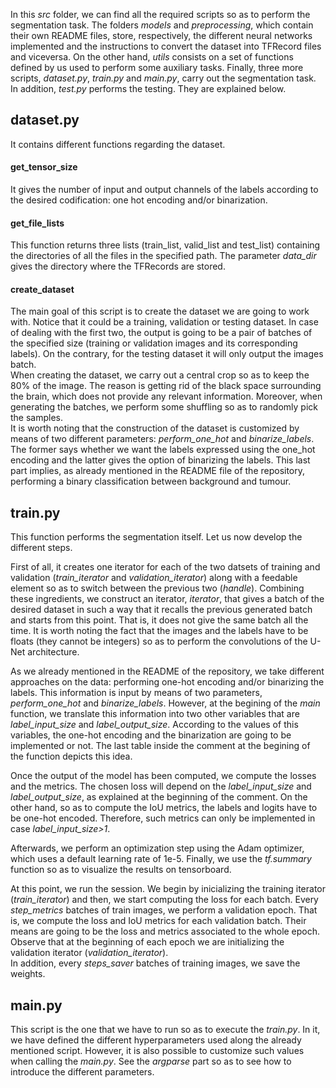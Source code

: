 In this _src_ folder, we can find all the required scripts so as to perform the segmentation task. The folders _models_ and _preprocessing_, which contain their own README files, store, respectively, the different neural networks implemented and the instructions to convert the dataset into TFRecord files and viceversa. On the other hand, _utils_ consists on a set of functions defined by us used to perform some auxiliary tasks. Finally, three more scripts, _dataset.py_, _train.py_ and _main.py_, carry out the segmentation task. In addition, _test.py_ performs the testing. They are explained below.

## dataset.py
It contains different functions regarding the dataset.

#### get_tensor_size

It gives the number of input and output channels of the labels according to the desired codification: one hot encoding and/or binarization.

#### get_file_lists

This function returns three lists (train_list, valid_list and test_list) containing the directories of all the files in the specified path. The parameter _data_dir_ gives the directory where the TFRecords are stored.

#### create_dataset
The main goal of this script is to create the dataset we are going to work with. Notice that it could be a training, validation or testing dataset. In case of dealing with the first two, the output is going to be a pair of batches of the specified size (training or validation images and its corresponding labels). On the contrary, for the testing dataset it will only output the images batch. \
When creating the dataset, we carry out a central crop so as to keep the 80% of the image. The reason is getting rid of the black space surrounding the brain, which does not provide any relevant information. Moreover, when generating the batches, we perform some shuffling so as to randomly pick the samples.\
It is worth noting that the construction of the dataset is customized by means of two different parameters: _perform_one_hot_ and _binarize_labels_. The former says whether we want the labels expressed using the one_hot encoding and the latter gives the option of binarizing the labels. This last part implies, as already mentioned in the README file of the repository, performing a binary classification between background and tumour.   


## train.py

This function performs the segmentation itself. Let us now develop the different steps.

First of all, it creates one iterator for each of the two datsets of training and validation (_train_iterator_ and _validation_iterator_) along with a feedable element so as to switch between the previous two (_handle_). Combining these ingredients, we construct an iterator, _iterator_, that gives a batch of the desired dataset in such a way that it recalls the previous generated batch and starts from this point. That is, it does not give the same batch all the time. It is worth noting the fact that the images and the labels have to be floats (they cannot be integers) so as to perform the convolutions of the U-Net architecture.

As we already mentioned in the README of the repository, we take different approaches on the data: performing one-hot encoding and/or binarizing the labels. This information is input by means of two parameters, _perform_one_hot_ and _binarize_labels_. However, at the begining of the _main_ function, we translate this information into two other variables that are _label_input_size_ and _label_output_size_. According to the values of this variables, the one-hot encoding and the binarization are going to be implemented or not. The last table inside the comment at the begining of the function depicts this idea.

Once the output of the model has been computed, we compute the losses and the metrics. The chosen loss will depend on the _label_input_size_ and _label_output_size_, as explained at the beginning of the comment. On the other hand, so as to compute the IoU metrics, the labels and logits have to be one-hot encoded. Therefore, such metrics can only be implemented in case _label_input_size>1_.

Afterwards, we perform an optimization step using the Adam optimizer, which uses a default learning rate of 1e-5. Finally, we use the _tf.summary_ function so as to visualize the results on tensorboard.

At this point, we run the session. We begin by inicializing the training iterator (_train_iterator_) and then, we start computing the loss for each batch. Every _step_metrics_ batches of train images, we perform a validation epoch. That is, we compute the loss and IoU metrics for each validation batch. Their means are going to be the loss and metrics associated to the whole epoch. Observe that at the beginning of each epoch we are initializing the validation iterator (_validation_iterator_).\
In addition, every _steps_saver_ batches of training images, we save the weights.


## main.py

This script is the one that we have to run so as to execute the _train.py_. In it, we have defined the different hyperparameters used along the already mentioned script. However, it is also possible to customize such values when calling the _main.py_. See the _argparse_ part so as to see how to introduce the different parameters.
